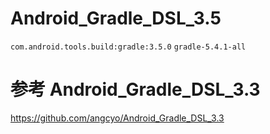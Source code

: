 # Android_Gradle_DSL_3.5
`com.android.tools.build:gradle:3.5.0`
`gradle-5.4.1-all`

# 参考 Android_Gradle_DSL_3.3
https://github.com/angcyo/Android_Gradle_DSL_3.3
